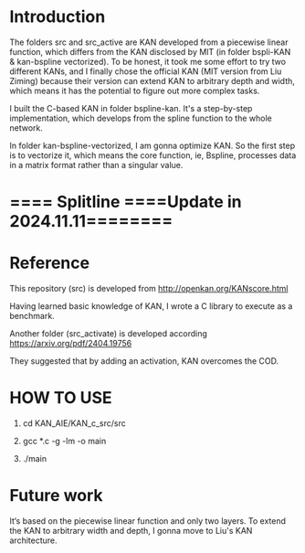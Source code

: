 
# Introduction

The folders src and src_active are KAN developed from a piecewise linear function, which differs from the KAN disclosed by MIT (in folder bspli-KAN & kan-bspline vectorized). To be honest, it took me some effort to try two different KANs, and I finally chose the official KAN (MIT version from Liu Ziming) because their version can extend KAN to arbitrary depth and width, which means it has the potential to figure out more complex tasks.

I built the C-based KAN in folder bspline-kan. It's a step-by-step implementation, which develops from the spline function to the whole network. 

In folder kan-bspline-vectorized, I am gonna optimize KAN. So the first step is to vectorize it, which means the core function, ie, Bspline, processes data in a matrix format rather than a singular value.

# ==== Splitline ====Update in 2024.11.11========

# Reference

This repository (src) is developed from http://openkan.org/KANscore.html

Having learned basic knowledge of KAN, I wrote a C library to execute as a benchmark. 


Another folder (src_activate) is developed according https://arxiv.org/pdf/2404.19756

They suggested that by adding an activation, KAN overcomes the COD. 

# HOW TO USE

1. cd KAN_AIE/KAN_c_src/src
   
2. gcc *.c -g -lm -o main 

3. ./main 


# Future work

It‘s based on the piecewise linear function and only two layers. To extend the KAN to arbitrary width and depth, I gonna move to Liu's KAN architecture. 
